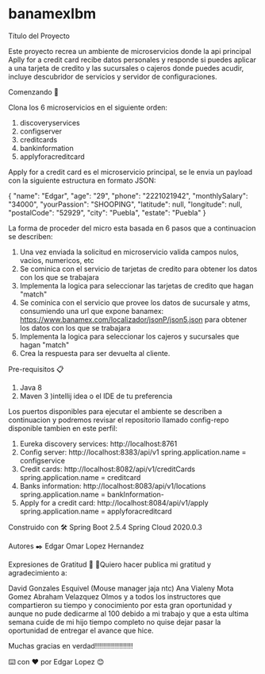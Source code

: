 # banamexIbm

Título del Proyecto

Este proyecto recrea un ambiente de microservicios donde la api principal Aplly for a credit card recibe datos personales y responde si puedes aplicar a una tarjeta de credito y las sucursales o cajeros donde puedes acudir, incluye descubridor de servicios y servidor de configuraciones.

Comenzando 🚀

Clona los 6 microservicios en el siguiente orden:

1) discoveryservices
2) configserver
3) creditcards
4) bankinformation
5) applyforacreditcard

Apply for a credit card es el microservicio principal, se le envia un payload con la siguiente estructura en formato JSON:

{
    "name": "Edgar",
    "age": "29",
    "phone": "2221021942",
    "monthlySalary": "34000",
    "yourPassion": "SHOOPING",
    "latitude": null,
    "longitude": null,
    "postalCode": "52929",
    "city": "Puebla",
    "estate": "Puebla"
}

La forma de proceder del micro esta basada en 6 pasos que a continuacion se describen:

1) Una vez enviada la solicitud en microservicio valida campos nulos, vacios, numericos, etc 
2) Se cominica con el servicio de tarjetas de credito para obtener los datos con los que se trabajara
3) Implementa la logica para seleccionar las tarjetas de credito que hagan "match"
4) Se cominica con el servicio que provee los datos de sucursale y atms, consumiendo una url que expone banamex: https://www.banamex.com/localizador/jsonP/json5.json para obtener los datos con los que se trabajara
5) Implementa la logica para seleccionar los cajeros y sucursales que hagan "match"
6) Crea la respuesta para ser devuelta al cliente.



Pre-requisitos 📋

1) Java 8
2) Maven
3 )intellij idea o el IDE de tu preferencia


Los puertos disponibles para ejecutar el ambiente se describen a continuacion y podremos revisar el repositorio llamado config-repo disponible tambien en este perfil:

1) Eureka discovery services: http://localhost:8761
2) Config server: http://localhost:8383/api/v1                   spring.application.name = configservice
3) Credit cards: http://localhost:8082/api/v1/creditCards        spring.application.name = creditcard
4) Banks information: http://localhost:8083/api/v1/locations     spring.application.name = bankInformation-
5) Apply for a credit card: http://localhost:8084/api/v1/apply   spring.application.name = applyforacreditcard


Construido con 🛠️
Spring Boot 2.5.4
Spring Cloud 2020.0.3

Autores ✒️
Edgar Omar Lopez Hernandez



Expresiones de Gratitud 🎁
📢Quiero hacer publica mi gratitud y agradecimiento a:

David Gonzales Esquivel (Mouse manager jaja ntc)
Ana Vialeny Mota Gomez
Abraham Velazquez Olmos
y a todos los instructores que compartieron su tiempo y conocimiento por esta gran oportunidad y aunque no pude dedicarme al 100 debido a mi trabajo y que a esta ultima semana cuide de mi hijo tiempo completo no quise dejar pasar la oportunidad de entregar el avance que hice.

Muchas gracias en verdad!!!!!!!!!!!!!!!!!!!

⌨️ con ❤️ por Edgar Lopez 😊
